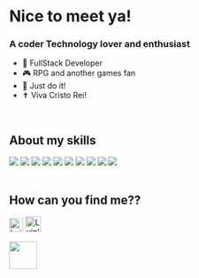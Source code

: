 # Nice to meet ya! 

### A coder Technology lover and enthusiast

- 🚀 FullStack Developer  
- 🎮 RPG and another games fan
- 👊 Just do it! 
- ✝️ Viva Cristo Rei!
</br>

## About my skills
<img src="https://img.shields.io/static/v1?label=Delphi&message=100%&color=EE1F35&style=flat&logo=delphi"/> <img src="https://img.shields.io/static/v1?label=PHP&message=60%&color=777BB4&style=flat&logo=php"/>
<img src="https://img.shields.io/static/v1?label=C Sharp&message=60%&color=239120&style=flat&logo=C Sharp"/>
<img src="https://img.shields.io/static/v1?label=PostgreSQL&message=100%&color=336791&style=flat&logo=PostgreSQL"/>
<img src="https://img.shields.io/static/v1?label=GraphQL&message=40%&color=E10098&style=flat&logo=GraphQL"/>
<img src="https://img.shields.io/static/v1?label=SQLServer&message=70%&color=CC2927&style=flat&logo=SQLServer"/>
<img src="https://img.shields.io/static/v1?label=Oracle&message=70%&color=F80000&style=flat&logo=Oracle"/>
<img src="https://img.shields.io/static/v1?label=Docker&message=30%&color=2496ED&style=flat&logo=Docker"/>
<img src="https://img.shields.io/static/v1?label=HTML5&message=70%&color=E34F26&style=flat&logo=HTML5"/>
<img src="https://img.shields.io/static/v1?label=CSS3&message=70%&color=1572B6&style=flat&logo=CSS3"/>
</br>
</br>

## How can you find me?? 

<a align="left" href="https://www.linkedin.com/in/luizfelipetozatti/" target="_blank"><img alt="Luiz's Linkedin" src="https://emojis.slackmojis.com/emojis/images/1470343326/711/linkedin.png?1470343326" width="25"/></a>   <a href="mailto:luizfelipetozatti@hotmail.com"><img alt="Luiz's outlook account" src="https://upload.wikimedia.org/wikipedia/commons/thumb/b/b1/Outlook_hi-res_icon_%282019%29.svg/1200px-Outlook_hi-res_icon_%282019%29.svg.png" width="28"/></a>
<div background="blue" width="30" height="30"><img src="https://simpleicons.org/icons/skype.svg" width="50"/></div>
